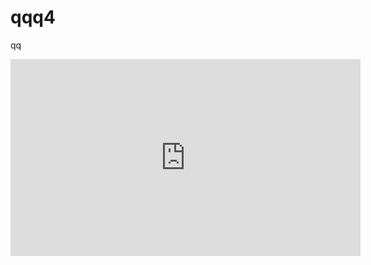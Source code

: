 # qqq4
qq
<Center><!DOCTYPE html>
<iframe width="560" height="315" src="https://www.youtube.com/embed/FGFcYvJ6lOg" title="YouTube video player" frameborder="0" allow="accelerometer; autoplay; clipboard-write; encrypted-media; gyroscope; picture-in-picture" allowfullscreen></iframe>
</html>
